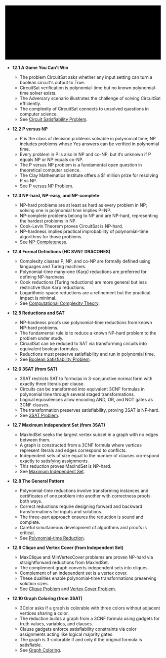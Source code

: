 ![AJE-np-hardness](AJE-np-hardness.best.png)

- **12.1 A Game You Can’t Win**
  - The problem CircuitSat asks whether any input setting can turn a boolean circuit's output to True.
  - CircuitSat verification is polynomial-time but no known polynomial-time solver exists.
  - The Adversary scenario illustrates the challenge of solving CircuitSat efficiently.
  - The complexity of CircuitSat connects to unsolved questions in computer science.
  - See [Circuit Satisfiability Problem](https://en.wikipedia.org/wiki/Circuit_satisfiability_problem).

- **12.2 P versus NP**
  - P is the class of decision problems solvable in polynomial time; NP includes problems whose Yes answers can be verified in polynomial time.
  - Every problem in P is also in NP and co-NP, but it’s unknown if P equals NP or NP equals co-NP.
  - The P versus NP problem is a fundamental open question in theoretical computer science.
  - The Clay Mathematics Institute offers a $1 million prize for resolving P vs NP.
  - See [P versus NP Problem](https://en.wikipedia.org/wiki/P_versus_NP_problem).

- **12.3 NP-hard, NP-easy, and NP-complete**
  - NP-hard problems are at least as hard as every problem in NP; solving one in polynomial time implies P=NP.
  - NP-complete problems belong to NP and are NP-hard, representing the hardest problems in NP.
  - Cook-Levin Theorem proves CircuitSat is NP-hard.
  - NP-hardness implies practical improbability of polynomial-time algorithms for those problems.
  - See [NP-Completeness](https://en.wikipedia.org/wiki/NP-completeness).

- **12.4 Formal Definitions (HC SVNT DRACONES)**
  - Complexity classes P, NP, and co-NP are formally defined using languages and Turing machines.
  - Polynomial-time many-one (Karp) reductions are preferred for defining NP-hardness.
  - Cook reductions (Turing reductions) are more general but less restrictive than Karp reductions.
  - Logarithmic-space reductions are a refinement but the practical impact is minimal.
  - See [Computational Complexity Theory](https://en.wikipedia.org/wiki/Computational_complexity_theory).

- **12.5 Reductions and SAT**
  - NP-hardness proofs use polynomial-time reductions from known NP-hard problems.
  - The fundamental rule is to reduce a known NP-hard problem to the problem under study.
  - CircuitSat can be reduced to SAT via transforming circuits into equivalent boolean formulas.
  - Reductions must preserve satisfiability and run in polynomial time.
  - See [Boolean Satisfiability Problem](https://en.wikipedia.org/wiki/Boolean_satisfiability_problem).

- **12.6 3SAT (from SAT)**
  - 3SAT restricts SAT to formulas in 3-conjunctive normal form with exactly three literals per clause.
  - Circuits can be transformed into equivalent 3CNF formulas in polynomial time through several staged transformations.
  - Logical equivalences allow encoding AND, OR, and NOT gates as 3CNF clauses.
  - The transformation preserves satisfiability, proving 3SAT is NP-hard.
  - See [3SAT Problem](https://en.wikipedia.org/wiki/Boolean_satisfiability_problem#3-satisfiability).

- **12.7 Maximum Independent Set (from 3SAT)**
  - MaxIndSet seeks the largest vertex subset in a graph with no edges between them.
  - A graph is constructed from a 3CNF formula where vertices represent literals and edges correspond to conflicts.
  - Independent sets of size equal to the number of clauses correspond exactly to satisfying assignments.
  - This reduction proves MaxIndSet is NP-hard.
  - See [Maximum Independent Set](https://en.wikipedia.org/wiki/Independent_set_(graph_theory)).

- **12.8 The General Pattern**
  - Polynomial-time reductions involve transforming instances and certificates of one problem into another with correctness proofs both ways.
  - Correct reductions require designing forward and backward transformations for inputs and solutions.
  - The three-part approach ensures the reduction is sound and complete.
  - Careful simultaneous development of algorithms and proofs is critical.
  - See [Polynomial-time Reduction](https://en.wikipedia.org/wiki/Reduction_(complexity)).

- **12.9 Clique and Vertex Cover (from Independent Set)**
  - MaxClique and MinVertexCover problems are proven NP-hard via straightforward reductions from MaxIndSet.
  - The complement graph converts independent sets into cliques.
  - Complement of an independent set is a vertex cover.
  - These dualities enable polynomial-time transformations preserving solution sizes.
  - See [Clique Problem](https://en.wikipedia.org/wiki/Clique_problem) and [Vertex Cover Problem](https://en.wikipedia.org/wiki/Vertex_cover).

- **12.10 Graph Coloring (from 3SAT)**
  - 3Color asks if a graph is colorable with three colors without adjacent vertices sharing a color.
  - The reduction builds a graph from a 3CNF formula using gadgets for truth values, variables, and clauses.
  - Clause gadgets enforce satisfiability constraints via color assignments acting like logical majority gates.
  - The graph is 3-colorable if and only if the original formula is satisfiable.
  - See [Graph Coloring](https://en.wikipedia.org/wiki/Graph_coloring).
